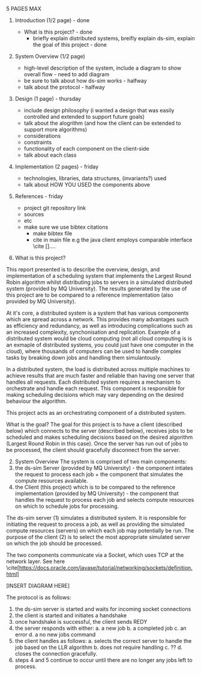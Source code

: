 5 PAGES MAX
1. Introduction (1/2 page) - done
    - What is this project? - done
        - briefly explain distributed systems, breifly explain ds-sim, explain the goal of this project - done
2. System Overview (1/2 page)
    - high-level description of the system, include a diagram to show overall flow - need to add diagram
    - be sure to talk about how ds-sim works - halfway
    - talk about the protocol - halfway
3. Design (1 page) - thursday
    - include design philosophy (i wanted a design that was easily controlled and extended to support future goals)
    - talk about the alogrithm (and how the client can be extended to support more algorithms)
    - considerations
    - constraints
    - functionality of each component on the client-side
    - talk about each class
4. Implementation (2 pages) - friday
    - technologies, libraries, data structures, (invariants?) used
    - talk about HOW YOU USED the components above
5. References - friday
    - project git repository link
    - sources
    - etc
    - make sure we use bibtex citations
        - make bibtex file
        - cite in main file
    e.g the java client employs comparable interface \cite []....

1. What is this project?

This report presented is to describe the overview, design, and implementation of a scheduling system that implements the Largest Round Robin algorithm whilst distributing jobs to servers in a simulated distributed system (provided by MQ University). The results generated by the use of this project are to be compared to a reference implementation (also provided by MQ University).

At it's core, a distributed system is a system that has various components which are spread across a network. This provides many advantages such as efficiency and redundancy, as well as introducing complications such as an increased complexity, synchonisation and replication. Example of a distributed system would be cloud computing (not all cloud computing is is an exmaple of distributed systems, you could just have one computer in the cloud), where thousands of computers can be used to handle complex tasks by breaking down jobs and handling them simulantously.

In a distributed system, the load is distributed across multiple machines to achieve results that are much faster and reliable than having one server that handles all requests. Each distributed system requires a mechanism to orchestrate and handle each request. This component is responsible for making scheduling decisions which may vary depending on the desired behaviour the algorithm.

This project acts as an orchestrating component of a distributed system.

What is the goal?
The goal for this project is to have a client (described below) which connects to the server (described below), receives jobs to be scheduled and makes scheduling decisions based on the desired algorithm (Largest Round Robin in this case). Once the server has run out of jobs to be processed, the client should gracefully disconnect from the server.


2. System Overview 
The system is comprised of two main components:
1. the ds-sim Server (provided by MQ University) - the component intiates the request to process each job + the component that simulates the compute resources available.
2. the Client (this project) which is to be compared to the reference implementation (provided by MQ University) - the component that handles the request to process each job and selects compute resources on which to schedule jobs for processing.

The ds-sim server (1) simulates a distributed system. It is responsible for initiating the request to process a job, as well as providing the simulated compute resources (servers) on which each job may potentially be run. The purpose of the client (2) is to select the most appropriate simulated server on which the job should be processed.

The two components communicate via a Socket, which uses TCP at the network layer. See here \cite[https://docs.oracle.com/javase/tutorial/networking/sockets/definition.html]

[INSERT DIAGRAM HERE]

The protocol is as follows:
1. the ds-sim server is started and waits for incoming socket connections
2. the client is started and initiates a handshake
3. once handshake is successful, the client sends REDY
4. the server responds with either:
    a. a new job
    b. a completed job
    c. an error
    d. a no new jobs command
5. the client handles as follows:
    a. selects the correct server to handle the job based on the LLR algorithm
    b. does not require handling
    c. ??
    d. closes the connection gracefully. 
6. steps 4 and 5 continue to occur until there are no longer any jobs left to process.